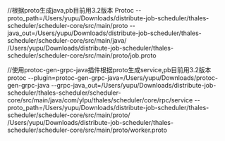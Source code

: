 //根据proto生成java,pb目前用3.2版本
Protoc --proto_path=/Users/yupu/Downloads/distribute-job-scheduler/thales-scheduler/scheduler-core/src/main/proto --java_out=/Users/yupu/Downloads/distribute-job-scheduler/thales-scheduler/scheduler-core/src/main/java/ /Users/yupu/Downloads/distribute-job-scheduler/thales-scheduler/scheduler-core/src/main/proto/job.proto

//使用protoc-gen-grpc-java插件根据proto生成service,pb目前用3.2版本
protoc --plugin=protoc-gen-grpc-java=/Users/yupu/Downloads/protoc-gen-grpc-java --grpc-java_out=/Users/yupu/Downloads/distribute-job-scheduler/thales-scheduler/scheduler-core/src/main/java/com/ylpu/thales/scheduler/core/rpc/service --proto_path=/Users/yupu/Downloads/distribute-job-scheduler/thales-scheduler/scheduler-core/src/main/proto/ /Users/yupu/Downloads/distribute-job-scheduler/thales-scheduler/scheduler-core/src/main/proto/worker.proto